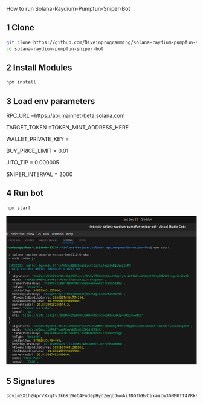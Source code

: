 How to run Solana-Raydium-Pumpfun-Sniper-Bot

## 1 Clone

```bash
git clone https://github.com/Diveinprogramming/solana-raydium-pumpfun-sniper-bot.git
cd solana-raydium-pumpfun-sniper-bot
```
## 2 Install Modules

```bash
npm install
```

## 3 Load env parameters

RPC_URL =https://api.mainnet-beta.solana.com

TARGET_TOKEN =TOKEN_MINT_ADDRESS_HERE

WALLET_PRIVATE_KEY =

BUY_PRICE_LIMIT = 0.01

JITO_TIP = 0.000005

SNIPER_INTERVAL = 3000



## 4 Run bot 

```bash
npm start
```

![ Running bot ](solana-sniper-bot.png)


## 5 Signatures

```bash
3ovim5X1hZNprVXxqTv3k6Kb9eC4FudepHydZegdJwoAiTDGtWBvCixaucw3GNMUTT47Rk8w64JaYKWpJQniQHw8
```

